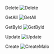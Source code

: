 Delete
![Delete](https://user-images.githubusercontent.com/69689894/153776218-db6a5759-a046-4f2f-bf59-0c61e72edcec.png)

GetAll
![GetAll](https://user-images.githubusercontent.com/69689894/153776246-73427b90-cb7d-434f-b76f-e25ccf010352.png)

GetById
![GetById](https://user-images.githubusercontent.com/69689894/153776252-3dbd0c1c-3b33-4b58-8d19-31c8905cf3c3.png)

Update
![Update](https://user-images.githubusercontent.com/69689894/153778743-9914e0c5-24a4-442e-ab64-c8075bb6ccce.png)

Create
![CreateMalo](https://user-images.githubusercontent.com/69689894/153776301-b9e96bbc-e9fb-4c86-b935-f1e714b2cf37.png)
